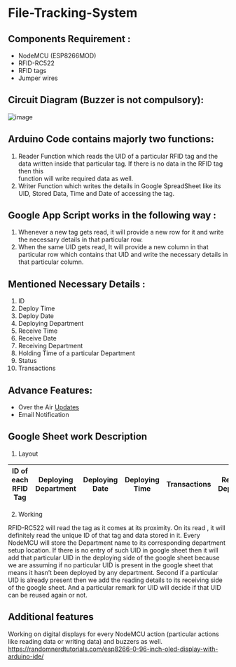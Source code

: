 # File-Tracking-System

## Components Requirement : 
  - NodeMCU (ESP8266MOD) 
  - RFID-RC522 
  - RFID tags
  - Jumper wires

## Circuit Diagram (Buzzer is not compulsory):
  ![image](https://drive.google.com/uc?export=view&id=1uW2rYJLGlRNlYZ-IXklyP4lxCPuKpk8a)
  
## Arduino Code contains majorly two functions:
   1. Reader Function which reads the UID of a particular RFID tag and the data written inside that particular tag. If there is no data in the RFID tag then this   
      function will write required data as well.
   2. Writer Function which writes the details in Google SpreadSheet like its UID, Stored Data, Time and Date of accessing the tag.

## Google App Script works in the following way : 
   1. Whenever a new tag gets read, it will provide a new row for it and write the necessary details in that particular row.
   2. When the same UID gets read, It will provide a new column in that particular row which contains that UID and write the necessary details in that particular column.


## Mentioned Necessary Details :
   1. ID
   2. Deploy Time
   3. Deploy Date
   4. Deploying Department
   5. Receive Time
   6. Receive Date
   7. Receiving Department
   8. Holding Time of a particular Department
   9. Status
   10. Transactions

## Advance Features: 
  - Over the Air [Updates](https://randomnerdtutorials.com/esp8266-ota-updates-with-arduino-ide-over-the-air/)
  - Email Notification

## Google Sheet work Description 

  1) Layout
  
| ID of each RFID Tag | Deploying Department | Deploying Date | Deploying Time | Transactions | Receiving Department | Receiving Date | Receiving Time | Holding Time | Status |
|:-------------------:|:--------------------:|:--------------:|:--------------:|:------------:|:--------------------:|:--------------:|:--------------:|:-----------:|:------:|

  2) Working 

RFID-RC522 will read the tag as it comes at its proximity.  On its read , it will definitely read the unique ID of that tag and data stored in it. Every NodeMCU will store the Department name to its corresponding department setup location. 
If there is no entry of such UID in google sheet then it will add that particular UID in the deploying side of the google sheet because we are assuming if no particular UID is present in the google sheet that means it hasn’t been deployed by any department.
Second if a particular UID is already present then we add the reading details to its receiving side of the google sheet. And a particular remark for UID will decide if that UID can be reused again or not.

## Additional features 

Working on digital displays for every NodeMCU action (particular actions like reading data or writing data) and buzzers as well.
https://randomnerdtutorials.com/esp8266-0-96-inch-oled-display-with-arduino-ide/
